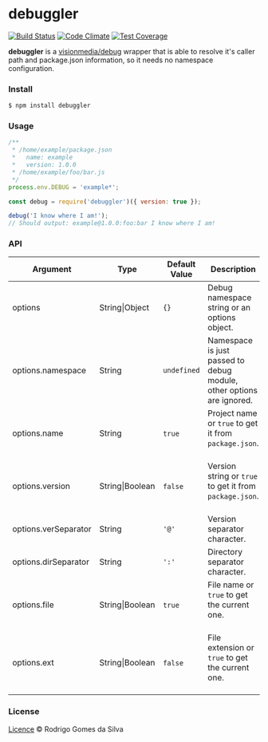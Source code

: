 # debuggler

[![Build Status](https://travis-ci.org/rodrigogs/debuggler.svg?branch=master)](https://travis-ci.org/rodrigogs/debuggler)
[![Code Climate](https://codeclimate.com/github/rodrigogs/debuggler/badges/gpa.svg)](https://codeclimate.com/github/rodrigogs/debuggler)
[![Test Coverage](https://codeclimate.com/github/rodrigogs/debuggler/badges/coverage.svg)](https://codeclimate.com/github/rodrigogs/debuggler/coverage)

**debuggler** is a [visionmedia/debug](https://github.com/visionmedia/debug) wrapper that is able to resolve it's caller path and package.json information, so it needs no namespace configuration.

### Install
```bash
$ npm install debuggler
```

### Usage
```javascript
/**
 * /home/example/package.json 
 *   name: example
 *   version: 1.0.0
 * /home/example/foo/bar.js
 */
process.env.DEBUG = 'example*';

const debug = require('debuggler')({ version: true });

debug('I know where I am!');
// Should output: example@1.0.0:foo:bar I know where I am!
```

### API
| Argument               | Type            | Default Value | Description                                                          |
|------------------------|-----------------|---------------|----------------------------------------------------------------------|
| options                | String\|Object  | `{}`          | Debug namespace string or an options object.                         |
| options.namespace      | String          | `undefined`   | Namespace is just passed to debug module, other options are ignored. |
| options.name           | String          | `true`        | Project name or `true` to get it from `package.json`.                    |
| options.version        | String\|Boolean | `false`       | Version string or `true` to get it from `package.json`.                  |
| options.verSeparator   | String          | `'@'`         | Version separator character.                                         |
| options.dirSeparator   | String          | `':'`         | Directory separator character.                                       |
| options.file           | String\|Boolean | `true`        | File name or `true` to get the current one.                            |
| options.ext            | String\|Boolean | `false`       | File extension or `true` to get the current one.                       |

### License
[Licence](https://github.com/rodrigogs/debuggler/blob/master/LICENSE) © Rodrigo Gomes da Silva
